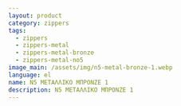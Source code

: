 ```yaml
---
layout: product
category: zippers
tags:
  - zippers
  - zippers-metal
  - zippers-metal-bronze
  - zippers-metal-no5
image_main: /assets/img/n5-metal-bronze-1.webp
language: el
name: N5 ΜΕΤΑΛΛΙΚΟ ΜΠΡΟΝΖΕ 1
description: N5 ΜΕΤΑΛΛΙΚΟ ΜΠΡΟΝΖΕ 1
---
```

